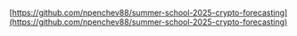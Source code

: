 [https://github.com/npenchev88/summer-school-2025-crypto-forecasting](https://github.com/npenchev88/summer-school-2025-crypto-forecasting)
